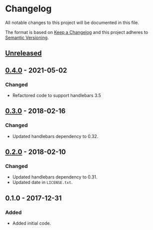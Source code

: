 # Changelog
All notable changes to this project will be documented in this file.

The format is based on [Keep a Changelog](http://keepachangelog.com/en/1.0.0/)
and this project adheres to [Semantic Versioning](http://semver.org/spec/v2.0.0.html).

## [Unreleased]

## [0.4.0] - 2021-05-02
### Changed
- Refactored code to support handlebars 3.5

## [0.3.0] - 2018-02-16
### Changed
- Updated handlebars dependency to 0.32.

## [0.2.0] - 2018-02-10
### Changed
- Updated handlebars dependency to 0.31.
- Updated date in `LICENSE.txt`.

## 0.1.0 - 2017-12-31
### Added
- Added initial code.

[Unreleased]: https://github.com/nickjer/handlebars_switch/compare/v0.4.0...HEAD
[0.4.0]: https://github.com/nickjer/handlebars_switch/compare/v0.3.0...v0.4.0
[0.3.0]: https://github.com/nickjer/handlebars_switch/compare/v0.2.0...v0.3.0
[0.2.0]: https://github.com/nickjer/handlebars_switch/compare/v0.1.0...v0.2.0

